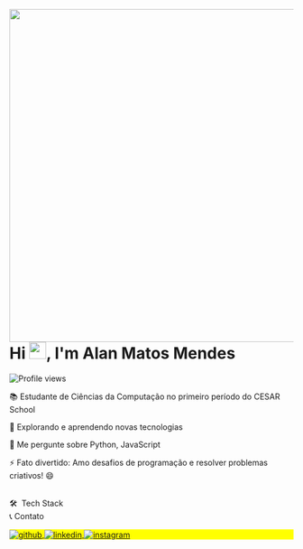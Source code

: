 <img align="right" height="590em" src="https://raw.githubusercontent.com/gist/maykbrito/618ef18e3bbb7cdfd200f3a4fc1aabc6/raw/201d47c76006c99fe0dc55ea92e76bdca5537f08/githubcard.svg"/> <h1 align="left">Hi <img src="https://raw.githubusercontent.com/kaueMarques/kaueMarques/master/hi.gif" height="30px">, I'm Alan Matos Mendes</h1> <p align="left"> <img src="https://komarev.com/ghpvc/?username=Alan2M&color=yellow" alt="Profile views" /> </p>
📚 Estudante de Ciências da Computação no primeiro período do CESAR School

🔭 Explorando e aprendendo novas tecnologias

💬 Me pergunte sobre Python, JavaScript

⚡ Fato divertido: Amo desafios de programação e resolver problemas criativos! 😄

<br>
🛠  Tech Stack
      

<br>
📞 Contato
<p align="left" style="background:yellow"> <a href="https://github.com/Alan2M" target="_blank"> <img align="center" src="https://img.shields.io/badge/-Alan2M-05122A?style=flat&logo=github" alt="github"/> </a> <a href="https://www.linkedin.com/in/alan-matos-394618335/" target="_blank"> <img align="center" src="https://img.shields.io/badge/-Alan%20Matos-05122A?style=flat&logo=linkedin" alt="linkedin"/> </a> <a href="https://www.instagram.com/alanmmendes/" target="_blank"> <img align="center" src="https://img.shields.io/badge/-alanmmendes-05122A?style=flat&logo=instagram" alt="instagram"/> </a> </p>
